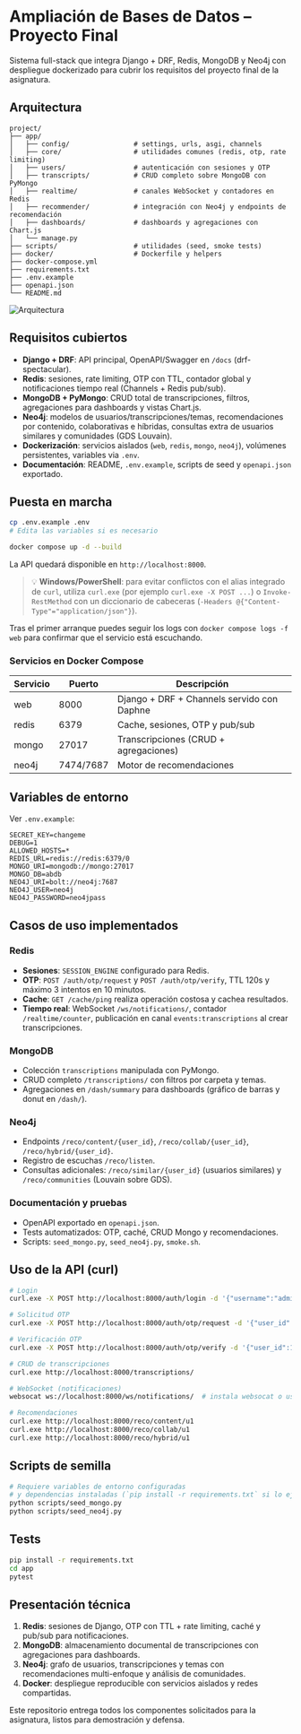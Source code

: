 # Ampliación de Bases de Datos – Proyecto Final

Sistema full-stack que integra Django + DRF, Redis, MongoDB y Neo4j con despliegue dockerizado para cubrir los requisitos del proyecto final de la asignatura.

## Arquitectura

```
project/
├── app/
│   ├── config/                # settings, urls, asgi, channels
│   ├── core/                  # utilidades comunes (redis, otp, rate limiting)
│   ├── users/                 # autenticación con sesiones y OTP
│   ├── transcripts/           # CRUD completo sobre MongoDB con PyMongo
│   ├── realtime/              # canales WebSocket y contadores en Redis
│   ├── recommender/           # integración con Neo4j y endpoints de recomendación
│   ├── dashboards/            # dashboards y agregaciones con Chart.js
│   └── manage.py
├── scripts/                   # utilidades (seed, smoke tests)
├── docker/                    # Dockerfile y helpers
├── docker-compose.yml
├── requirements.txt
├── .env.example
├── openapi.json
└── README.md
```

![Arquitectura](https://mermaid.ink/img/pako:eNp9kM1qwzAMhl9l5GvBIlFaVYUKs5hSpU5NlFSxI0YjlmptIGmNfy9tAbILle0x7177nF3oqRltVaGMfaiMMWWKAD2BUEa2wcTgeG1bTlYdbsFEk7uEa5d07JrWbY7l1irnOQ4_mWzRxtHHdYso1WeBMgA-5tSaa3UB4-4Bl1p8Vt7e0tbBVAOP3c0kryrjzfx5K_xH2Ptn7OYM1GCMur9aZ0G44gVtdm_kAE3vCg4ma8KRlWIMqRoNwsi9k5VPUf9hxKcJh8vBVnqh2cZpgH8RHecT7xkrgjujwWnZVBFwSUTJXk8X1idTn3FP_jzPxze8)

## Requisitos cubiertos

- **Django + DRF**: API principal, OpenAPI/Swagger en `/docs` (drf-spectacular).
- **Redis**: sesiones, rate limiting, OTP con TTL, contador global y notificaciones tiempo real (Channels + Redis pub/sub).
- **MongoDB + PyMongo**: CRUD total de transcripciones, filtros, agregaciones para dashboards y vistas Chart.js.
- **Neo4j**: modelos de usuarios/transcripciones/temas, recomendaciones por contenido, colaborativas e híbridas, consultas extra de usuarios similares y comunidades (GDS Louvain).
- **Dockerización**: servicios aislados (`web`, `redis`, `mongo`, `neo4j`), volúmenes persistentes, variables via `.env`.
- **Documentación**: README, `.env.example`, scripts de seed y `openapi.json` exportado.

## Puesta en marcha

```bash
cp .env.example .env
# Edita las variables si es necesario

docker compose up -d --build
```

La API quedará disponible en `http://localhost:8000`.

> 💡 **Windows/PowerShell**: para evitar conflictos con el alias integrado de `curl`, utiliza `curl.exe` (por ejemplo `curl.exe -X POST ...`) o `Invoke-RestMethod` con un diccionario de cabeceras (`-Headers @{"Content-Type"="application/json"}`).

Tras el primer arranque puedes seguir los logs con `docker compose logs -f web` para confirmar que el servicio está escuchando.

### Servicios en Docker Compose

| Servicio | Puerto | Descripción |
|----------|--------|-------------|
| web      | 8000   | Django + DRF + Channels servido con Daphne |
| redis    | 6379   | Cache, sesiones, OTP y pub/sub |
| mongo    | 27017  | Transcripciones (CRUD + agregaciones) |
| neo4j    | 7474/7687 | Motor de recomendaciones |

## Variables de entorno

Ver `.env.example`:

```
SECRET_KEY=changeme
DEBUG=1
ALLOWED_HOSTS=*
REDIS_URL=redis://redis:6379/0
MONGO_URI=mongodb://mongo:27017
MONGO_DB=abdb
NEO4J_URI=bolt://neo4j:7687
NEO4J_USER=neo4j
NEO4J_PASSWORD=neo4jpass
```

## Casos de uso implementados

### Redis
- **Sesiones**: `SESSION_ENGINE` configurado para Redis.
- **OTP**: `POST /auth/otp/request` y `POST /auth/otp/verify`, TTL 120s y máximo 3 intentos en 10 minutos.
- **Cache**: `GET /cache/ping` realiza operación costosa y cachea resultados.
- **Tiempo real**: WebSocket `/ws/notifications/`, contador `/realtime/counter`, publicación en canal `events:transcriptions` al crear transcripciones.

### MongoDB
- Colección `transcriptions` manipulada con PyMongo.
- CRUD completo `/transcriptions/` con filtros por carpeta y temas.
- Agregaciones en `/dash/summary` para dashboards (gráfico de barras y donut en `/dash/`).

### Neo4j
- Endpoints `/reco/content/{user_id}`, `/reco/collab/{user_id}`, `/reco/hybrid/{user_id}`.
- Registro de escuchas `/reco/listen`.
- Consultas adicionales: `/reco/similar/{user_id}` (usuarios similares) y `/reco/communities` (Louvain sobre GDS).

### Documentación y pruebas
- OpenAPI exportado en `openapi.json`.
- Tests automatizados: OTP, caché, CRUD Mongo y recomendaciones.
- Scripts: `seed_mongo.py`, `seed_neo4j.py`, `smoke.sh`.

## Uso de la API (curl)

```bash
# Login
curl.exe -X POST http://localhost:8000/auth/login -d '{"username":"admin","password":"secret"}' -H "Content-Type: application/json"

# Solicitud OTP
curl.exe -X POST http://localhost:8000/auth/otp/request -d '{"user_id":1}' -H "Content-Type: application/json"

# Verificación OTP
curl.exe -X POST http://localhost:8000/auth/otp/verify -d '{"user_id":1,"code":"123456"}' -H "Content-Type: application/json"

# CRUD de transcripciones
curl.exe http://localhost:8000/transcriptions/

# WebSocket (notificaciones)
websocat ws://localhost:8000/ws/notifications/  # instala websocat o usa wscat

# Recomendaciones
curl.exe http://localhost:8000/reco/content/u1
curl.exe http://localhost:8000/reco/collab/u1
curl.exe http://localhost:8000/reco/hybrid/u1
```

## Scripts de semilla

```bash
# Requiere variables de entorno configuradas
# y dependencias instaladas (`pip install -r requirements.txt` si lo ejecutas desde tu máquina)
python scripts/seed_mongo.py
python scripts/seed_neo4j.py
```

## Tests

```bash
pip install -r requirements.txt
cd app
pytest
```

## Presentación técnica

1. **Redis**: sesiones de Django, OTP con TTL + rate limiting, caché y pub/sub para notificaciones.
2. **MongoDB**: almacenamiento documental de transcripciones con agregaciones para dashboards.
3. **Neo4j**: grafo de usuarios, transcripciones y temas con recomendaciones multi-enfoque y análisis de comunidades.
4. **Docker**: despliegue reproducible con servicios aislados y redes compartidas.

Este repositorio entrega todos los componentes solicitados para la asignatura, listos para demostración y defensa.
